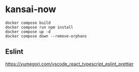 # kansai-now

```
docker compose build
docker compose run npm install
docker compose up -d
docker compose down --remove-orphans
```

## Eslint
https://yumegori.com/vscode_react_typescript_eslint_prettier